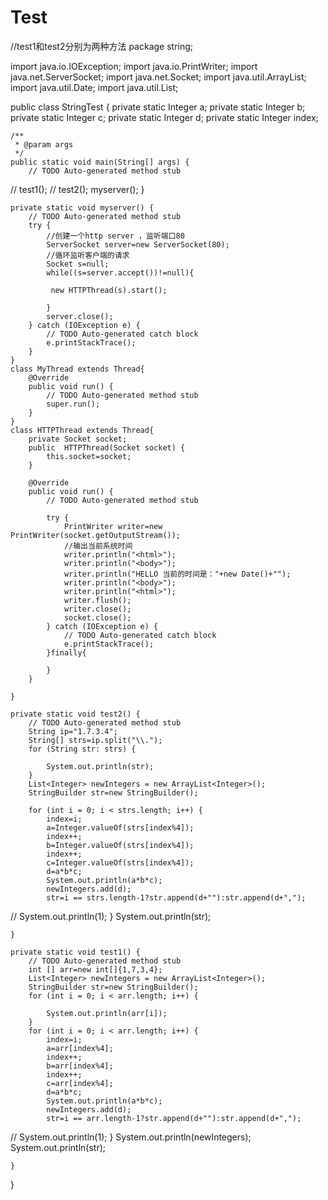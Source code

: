 # Test
//test1和test2分别为两种方法
package string;

import java.io.IOException;
import java.io.PrintWriter;
import java.net.ServerSocket;
import java.net.Socket;
import java.util.ArrayList;
import java.util.Date;
import java.util.List;

public class StringTest {
	private static Integer a;
	private static Integer b;
	private static Integer c;
	private static Integer d;
	private static Integer index;
	
	/**
	 * @param args
	 */
	public static void main(String[] args) {
		// TODO Auto-generated method stub
		
//		test1();
//		test2();
		myserver();
	}

	private static void myserver() {
		// TODO Auto-generated method stub
		try {
			//创建一个http server ，监听端口80
			ServerSocket server=new ServerSocket(80);
			//循环监听客户端的请求
			Socket s=null;
			while((s=server.accept())!=null){
				
			 new HTTPThread(s).start();
			
			}
			server.close();
		} catch (IOException e) {
			// TODO Auto-generated catch block
			e.printStackTrace();
		}
	}
	class MyThread extends Thread{
		@Override
		public void run() {
			// TODO Auto-generated method stub
			super.run();
		}
	}
	class HTTPThread extends Thread{
		private Socket socket;
		public  HTTPThread(Socket socket) {
			this.socket=socket;
		} 
		
		@Override
		public void run() {
			// TODO Auto-generated method stub
			
			try {
				PrintWriter writer=new PrintWriter(socket.getOutputStream());
				//输出当前系统时间
				writer.println("<html>");
				writer.println("<body>");
				writer.println("HELLO 当前的时间是："+new Date()+"");
				writer.println("<body>");
				writer.println("<html>");
				writer.flush();
				writer.close();
				socket.close();
			} catch (IOException e) {
				// TODO Auto-generated catch block
				e.printStackTrace();
			}finally{
				
			}
		}
		
	}

	private static void test2() {
		// TODO Auto-generated method stub
		String ip="1.7.3.4";
		String[] strs=ip.split("\\.");
		for (String str: strs) {
			
			System.out.println(str);
		}
		List<Integer> newIntegers = new ArrayList<Integer>();
		StringBuilder str=new StringBuilder();
		
		for (int i = 0; i < strs.length; i++) {
			index=i;
			a=Integer.valueOf(strs[index%4]);
			index++;
			b=Integer.valueOf(strs[index%4]);
			index++;
			c=Integer.valueOf(strs[index%4]);
			d=a*b*c;
			System.out.println(a*b*c);
			newIntegers.add(d);
			str=i == strs.length-1?str.append(d+""):str.append(d+",");
//			System.out.println(1);
		}
		System.out.println(str);
		
	}

	private static void test1() {
		// TODO Auto-generated method stub
		int [] arr=new int[]{1,7,3,4};
		List<Integer> newIntegers = new ArrayList<Integer>();
		StringBuilder str=new StringBuilder();
		for (int i = 0; i < arr.length; i++) {
			
			System.out.println(arr[i]);
		}
		for (int i = 0; i < arr.length; i++) {
			index=i;
			a=arr[index%4];
			index++;
			b=arr[index%4];
			index++;
			c=arr[index%4];
			d=a*b*c;
			System.out.println(a*b*c);
			newIntegers.add(d);
			str=i == arr.length-1?str.append(d+""):str.append(d+",");
//			System.out.println(1);
		}
		System.out.println(newIntegers);
		System.out.println(str);

	}

}
